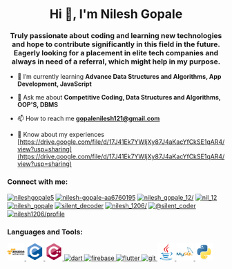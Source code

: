 <!-- ### Hi there 👋 -->

<h1 align="center">Hi 👋, I'm Nilesh Gopale</h1>
<h3 align="center">Truly passionate about coding and learning new technologies and hope to contribute significantly in this field in the future. Eagerly looking for a placement in elite tech companies and always in need of a referral, which might help in my purpose.</h3>

<!-- - 🔭 I’m currently working on [Health Care App](https://github.com/Nilesh1206/PatientApp) -->

- 🌱 I’m currently learning **Advance Data Structures and Algorithms, App Development, JavaScript**

- 💬 Ask me about **Competitive Coding, Data Structures and Algorithms, OOP'S, DBMS**

- 📫 How to reach me **gopalenilesh121@gmail.com**

- 📄 Know about my experiences [https://drive.google.com/file/d/17J41Ek7YWIjXy87J4aKacYfCkSE1qAR4/view?usp=sharing](https://drive.google.com/file/d/17J41Ek7YWIjXy87J4aKacYfCkSE1qAR4/view?usp=sharing)

<h3 align="left">Connect with me:</h3>
<p align="left">
<a href="https://twitter.com/nileshgopale5" target="blank"><img align="center" src="https://raw.githubusercontent.com/rahuldkjain/github-profile-readme-generator/master/src/images/icons/Social/twitter.svg" alt="nileshgopale5" height="30" width="40" /></a>
<a href="https://linkedin.com/in/nilesh-gopale-aa6760195" target="blank"><img align="center" src="https://raw.githubusercontent.com/rahuldkjain/github-profile-readme-generator/master/src/images/icons/Social/linked-in-alt.svg" alt="nilesh-gopale-aa6760195" height="30" width="40" /></a>
<a href="https://instagram.com/nilesh_gopale_12/" target="blank"><img align="center" src="https://raw.githubusercontent.com/rahuldkjain/github-profile-readme-generator/master/src/images/icons/Social/instagram.svg" alt="nilesh_gopale_12/" height="30" width="40" /></a>
<a href="https://www.codechef.com/users/nil_12" target="blank"><img align="center" src="https://cdn.jsdelivr.net/npm/simple-icons@3.1.0/icons/codechef.svg" alt="nil_12" height="30" width="40" /></a>
<a href="https://www.hackerrank.com/nilesh_gopale" target="blank"><img align="center" src="https://raw.githubusercontent.com/rahuldkjain/github-profile-readme-generator/master/src/images/icons/Social/hackerrank.svg" alt="nilesh_gopale" height="30" width="40" /></a>
<a href="https://codeforces.com/profile/silent_decoder" target="blank"><img align="center" src="https://raw.githubusercontent.com/rahuldkjain/github-profile-readme-generator/master/src/images/icons/Social/codeforces.svg" alt="silent_decoder" height="30" width="40" /></a>
<a href="https://www.leetcode.com/nilesh_1206/" target="blank"><img align="center" src="https://raw.githubusercontent.com/rahuldkjain/github-profile-readme-generator/master/src/images/icons/Social/leet-code.svg" alt="nilesh_1206/" height="30" width="40" /></a>
<a href="https://www.hackerearth.com/@silent_coder" target="blank"><img align="center" src="https://raw.githubusercontent.com/rahuldkjain/github-profile-readme-generator/master/src/images/icons/Social/hackerearth.svg" alt="@silent_coder" height="30" width="40" /></a>
<a href="https://auth.geeksforgeeks.org/user/nilesh1206/profile" target="blank"><img align="center" src="https://raw.githubusercontent.com/rahuldkjain/github-profile-readme-generator/master/src/images/icons/Social/geeks-for-geeks.svg" alt="nilesh1206/profile" height="30" width="40" /></a>
</p>

<h3 align="left">Languages and Tools:</h3>
<p align="left"> <a href="https://aws.amazon.com" target="_blank" rel="noreferrer"> <img src="https://raw.githubusercontent.com/devicons/devicon/master/icons/amazonwebservices/amazonwebservices-original-wordmark.svg" alt="aws" width="40" height="40"/> </a> <a href="https://www.cprogramming.com/" target="_blank" rel="noreferrer"> <img src="https://raw.githubusercontent.com/devicons/devicon/master/icons/c/c-original.svg" alt="c" width="40" height="40"/> </a> <a href="https://www.w3schools.com/cpp/" target="_blank" rel="noreferrer"> <img src="https://raw.githubusercontent.com/devicons/devicon/master/icons/cplusplus/cplusplus-original.svg" alt="cplusplus" width="40" height="40"/> </a> <a href="https://dart.dev" target="_blank" rel="noreferrer"> <img src="https://www.vectorlogo.zone/logos/dartlang/dartlang-icon.svg" alt="dart" width="40" height="40"/> </a> <a href="https://firebase.google.com/" target="_blank" rel="noreferrer"> <img src="https://www.vectorlogo.zone/logos/firebase/firebase-icon.svg" alt="firebase" width="40" height="40"/> </a> <a href="https://flutter.dev" target="_blank" rel="noreferrer"> <img src="https://www.vectorlogo.zone/logos/flutterio/flutterio-icon.svg" alt="flutter" width="40" height="40"/> </a> <a href="https://git-scm.com/" target="_blank" rel="noreferrer"> <img src="https://www.vectorlogo.zone/logos/git-scm/git-scm-icon.svg" alt="git" width="40" height="40"/> </a> <a href="https://www.java.com" target="_blank" rel="noreferrer"> <img src="https://raw.githubusercontent.com/devicons/devicon/master/icons/java/java-original.svg" alt="java" width="40" height="40"/> </a> <a href="https://www.mysql.com/" target="_blank" rel="noreferrer"> <img src="https://raw.githubusercontent.com/devicons/devicon/master/icons/mysql/mysql-original-wordmark.svg" alt="mysql" width="40" height="40"/> </a> <a href="https://www.python.org" target="_blank" rel="noreferrer"> <img src="https://raw.githubusercontent.com/devicons/devicon/master/icons/python/python-original.svg" alt="python" width="40" height="40"/> </a> </p>



<!--
**Nilesh1206/Nilesh1206** is a ✨ _special_ ✨ repository because its `README.md` (this file) appears on your GitHub profile.

Here are some ideas to get you started:

- 🔭 I’m currently working on ...
- 🌱 I’m currently learning ...
- 👯 I’m looking to collaborate on ...
- 🤔 I’m looking for help with ...
- 💬 Ask me about ...
- 📫 How to reach me: ...
- 😄 Pronouns: ...
- ⚡ Fun fact: ...
-->
